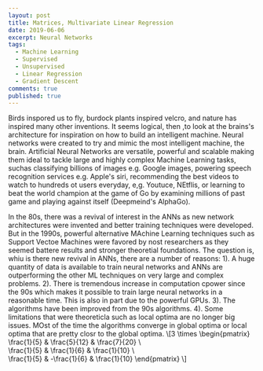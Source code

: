 ```yaml
---
layout: post
title: Matrices, Multivariate Linear Regression
date: 2019-06-06
excerpt: Neural Networks
tags:
  - Machine Learning
  - Supervised
  - Unsupervised
  - Linear Regression
  - Gradient Descent
comments: true
published: true
---
```

Birds inspored us to fly, burdock plants inspired velcro, and nature has inspired many other inventions. It seems logical, then ,to look at the brains's architecture for inspiration on how to build an intelligent machine. Neural networks were created to try and mimic the most intelligent machine, the brain. Artificial Neural Networks are versatile, powerful and scalable making them ideal to tackle large and highly complex Machine Learning tasks, suchas classifying billions of images e.g. Google images, powering speech recognition services e.g. Apple's siri, recommending the best videos to watch to hundreds  ot users everyday, e,g. Youtuce, NEtflis, or learning to beat the world champion at the game of Go by examining millions of past game and playing against itself (Deepmeind's AlphaGo).

In the 80s, there was a revival of interest in the ANNs as new network architectures were invented and better training techniques were developed. But in the 1990s, powerful alternative MAchine Learning techniques such as Support  Vectoe Machines were favored by nost researchers as they seemed battere results and stronger theoretial foundations. The question is, whiu is there new revival in ANNs, there are a number of reasons:
1). A huge quantity of data is available to train neural networks and ANNs are outperforming the other ML techniques on very large and complex problems.
2). There is tremendous increase in computation cpower since the 90s which makes it possible to train large neural networks in a reasonable time. This is also in part due to the powerful GPUs.
3). The algorithms have been improved from the 90s algorithms.
4). Some limitations that were theoreticla such as local optima are no longer big issues. MOst of the time the algorithms converge in global optima or local optima that are pretty closr to the global optima.
 \\[3 \times
\begin{pmatrix}
    \frac{1}{5} & \frac{5}{12} & \frac{7}{20} \\\
    \frac{1}{5} & \frac{1}{6} & \frac{1}{10} \\\
    \frac{1}{5} & -\frac{1}{6} & \frac{1}{10}
 \end{pmatrix}
 \\]
 
 
 
 
 
 
 
 
 
 
 
 
 
 
 
 
 
 
 
 
 
 
 
 
 
 
 
 
 
 
 
 
 
 
 
 
 
